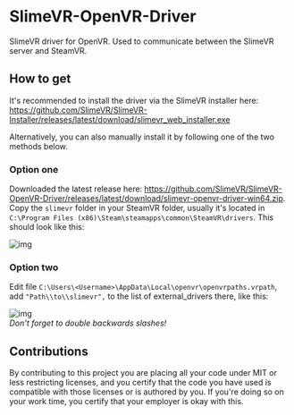 # SlimeVR-OpenVR-Driver
SlimeVR driver for OpenVR. Used to communicate between the SlimeVR server and SteamVR.

## How to get

It's recommended to install the driver via the SlimeVR installer here: https://github.com/SlimeVR/SlimeVR-Installer/releases/latest/download/slimevr_web_installer.exe

Alternatively, you can also manually install it by following one of the two methods below.

### Option one

Downloaded the latest release here: https://github.com/SlimeVR/SlimeVR-OpenVR-Driver/releases/latest/download/slimevr-openvr-driver-win64.zip.
Copy the `slimevr` folder in your SteamVR folder, usually it's located in `C:\Program Files (x86)\Steam\steamapps\common\SteamVR\drivers`. This should look like this:

![img](https://eiren.cat/SQpk)  

### Option two

Edit file `C:\Users\<Username>\AppData\Local\openvr\openvrpaths.vrpath`, add `"Path\\to\\slimevr",` to the list of external_drivers there, like this:

![img](https://eiren.cat/ib4_)  
*Don't forget to double backwards slashes!*

## Contributions

By contributing to this project you are placing all your code under MIT or less restricting licenses, and you certify that the code you have used is compatible with those licenses or is authored by you. If you're doing so on your work time, you certify that your employer is okay with this.
